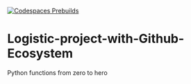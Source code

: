 [![Codespaces Prebuilds](https://github.com/ElvisKoech/Logistic-project-with-Github-Ecosystem/actions/workflows/codespaces/create_codespaces_prebuilds/badge.svg)](https://github.com/ElvisKoech/Logistic-project-with-Github-Ecosystem/actions/workflows/codespaces/create_codespaces_prebuilds)
# Logistic-project-with-Github-Ecosystem
Python functions from zero to hero
